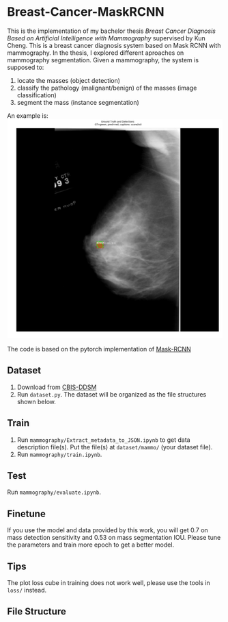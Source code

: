 # Breast-Cancer-MaskRCNN
This is the implementation of my bachelor thesis *Breast Cancer Diagnosis Based on Artificial Intelligence with Mammography* supervised by Kun Cheng. This is a breast cancer diagnosis system based on Mask RCNN with mammography. In the thesis, I explored different aproaches on mammography segmentation. 
Given a mammography, the system is supposed to:
1. locate the masses (object detection)
2. classify the pathology (malignant/benign) of the masses (image classification)
3. segment the mass (instance segmentation)   
   
An example is: ![mammo label example](https://github.com/xDarkLemon/Breast-Cancer-MaskRCNN/blob/master/pic/1.png)

The code is based on the pytorch implementation of [Mask-RCNN](https://github.com/matterport/Mask_RCNN)

## Dataset
1. Download from [CBIS-DDSM](https://wiki.cancerimagingarchive.net/display/Public/CBIS-DDSM#7890e3c70fcf46819474c918d9817b1d)
2. Run `dataset.py`. The dataset will be organized as the file structures shown below.

## Train
1. Run `mammography/Extract_metadata_to_JSON.ipynb` to get data description file(s). Put the file(s) at `dataset/mammo/` (your dataset file).
2. Run `mammography/train.ipynb`.

## Test
Run `mammography/evaluate.ipynb`.

## Finetune
If you use the model and data provided by this work, you will get 0.7 on mass detection sensitivity and 0.53 on mass segmentation IOU.
Please tune the parameters and train more epoch to get a better model.

## Tips
The plot loss cube in training does not work well, please use the tools in `loss/` instead.

## File Structure
